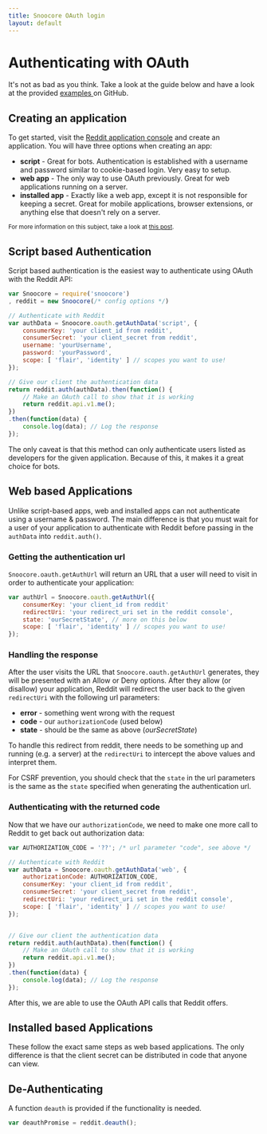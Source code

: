 ```yaml
---
title: Snoocore OAuth login
layout: default
---
```


# Authenticating with OAuth

It's not as bad as you think. Take a look at the guide below and have a look at the provided [examples ](https://github.com/trevorsenior/snoocore/tree/master/examples) on GitHub.

## Creating an application

To get started, visit the [Reddit application console](https://ssl.reddit.com/prefs/apps) and create an application. You will have three options when creating an app:

- **script** - Great for bots. Authentication is established with a username and password similar to cookie-based login. Very easy to setup.
- **web app** - The only way to use OAuth previously. Great for web applications running on a server.
- **installed app** - Exactly like a web app, except it is not responsible for keeping a secret. Great for mobile applications, browser extensions, or anything else that doesn't rely on a server.

<sub>For more information on this subject, take a look at [this post](http://www.reddit.com/r/redditdev/comments/1xk8wf/oauth2_custom_schemes_and_other_goodies/).</sub>

## Script based Authentication

Script based authentication is the easiest way to authenticate using OAuth with the Reddit API:

```javascript
var Snoocore = require('snoocore')
, reddit = new Snoocore(/* config options */)

// Authenticate with Reddit
var authData = Snoocore.oauth.getAuthData('script', {
    consumerKey: 'your client_id from reddit',
    consumerSecret: 'your client_secret from reddit',
    username: 'yourUsername',
    password: 'yourPassword',
    scope: [ 'flair', 'identity' ] // scopes you want to use!
});

// Give our client the authentication data
return reddit.auth(authData).then(function() {
    // Make an OAuth call to show that it is working
    return reddit.api.v1.me();
})
.then(function(data) {
    console.log(data); // Log the response
});

```

The only caveat is that this method can only authenticate users listed as developers for the given application. Because of this, it makes it a great choice for bots.

## Web based Applications

Unlike script-based apps, web and installed apps can not authenticate using a username & password. The main difference is that you must wait for a user of your application to authenticate with Reddit before passing in the `authData` into `reddit.auth()`.


### Getting the authentication url

`Snoocore.oauth.getAuthUrl` will return an URL that a user will need to visit in order to authenticate your application:

```javascript
var authUrl = Snoocore.oauth.getAuthUrl({
    consumerKey: 'your client_id from reddit'
    redirectUri: 'your redirect_uri set in the reddit console',
    state: 'ourSecretState', // more on this below
    scope: [ 'flair', 'identity' ] // scopes you want to use!
});
```

### Handling the response

After the user visits the URL that `Snoocore.oauth.getAuthUrl` generates, they will be presented with an Allow or Deny options. After they allow (or disallow) your application, Reddit will redirect the user back to the given `redirectUri` with the following url parameters:

 - **error** - something went wrong with the request
 - **code** - our `authorizationCode` (used below)
 - **state** - should be the same as above (*ourSecretState*)

To handle this redirect from reddit, there needs to be something up and running (e.g. a server) at the `redirectUri` to intercept the above values and interpret them.

For CSRF prevention, you should check that the `state` in the url parameters is the same as the `state` specified when generating the authentication url.

### Authenticating with the returned code

Now that we have our `authorizationCode`, we need to make one more call to Reddit to get back out authorization data:

```javascript
var AUTHORIZATION_CODE = '??'; /* url parameter "code", see above */

// Authenticate with Reddit
var authData = Snoocore.oauth.getAuthData('web', {
    authorizationCode: AUTHORIZATION_CODE,
    consumerKey: 'your client_id from reddit',
    consumerSecret: 'your client_secret from reddit',
    redirectUri: 'your redirect_uri set in the reddit console',
    scope: [ 'flair', 'identity' ] // scopes you want to use!
});


// Give our client the authentication data
return reddit.auth(authData).then(function() {
    // Make an OAuth call to show that it is working
    return reddit.api.v1.me();
})
.then(function(data) {
    console.log(data); // Log the response
});
```

After this, we are able to use the OAuth API calls that Reddit offers.

## Installed based Applications

These follow the exact same steps as web based applications. The only difference is that the client secret can be distributed in code that anyone can view.

## De-Authenticating

A function `deauth` is provided if the functionality is needed.

```javascript
var deauthPromise = reddit.deauth();
``` 

